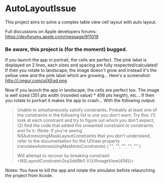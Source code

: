 AutoLayoutIssue
===============

This project aims to solve a complex table view cell layout with auto layout.

Full discussions on Apple developers forums: https://devforums.apple.com/message/911019

### Be aware, this project is (for the moment) bugged.

If you launch the app in portrait, the cells are perfect. The pink label is displayed on 2 lines, each sizes and spacing are fully respected/calculated!
If then you rotate to landscape, the image doesn't grow and instead it's the yellow view and the pink label which are growing... Here's a screenshot: http://i.imgur.com/uijXEgd.png

Now If you launch the app in landscape, the cells are perfect too. The image is well sized (351 pts width (rounded value) * 456 pts heigth), etc...
If then you rotate to portrait it makes the app to crash... With the following output:
<blockquote>
Unable to simultaneously satisfy constraints.
	Probably at least one of the constraints in the following list is one you don't want. Try this: (1) look at each constraint and try to figure out which you don't expect; (2) find the code that added the unwanted constraint or constraints and fix it. (Note: If you're seeing NSAutoresizingMaskLayoutConstraints that you don't understand, refer to the documentation for the UIView property translatesAutoresizingMaskIntoConstraints) 
(
    "<NSLayoutConstraint:0xa3d9dd0 V:|-(0)-[UIImageView]   (Names: '|':UITableViewCellContentView )>",
    "<NSLayoutConstraint:0xa3d9e00 V:[UIView]-(8)-|   (Names: '|':UITableViewCellContentView )>",
    "<NSLayoutConstraint:0xa3d9e60 V:[UIImageView]-(8)-[UIView]>",
    "<NSLayoutConstraint:0xa3dd9b0 V:[UIImageView(456)]>",
    "<NSAutoresizingMaskLayoutConstraint:0xa3de670 h=--& v=--& V:[UITableViewCellContentView(431)]>"
)

Will attempt to recover by breaking constraint 
<NSLayoutConstraint:0xa3dd9b0 V:[UIImageView(456)]>
</blockquote>

Notes: You have to kill the app and rotate the simulator before relaunching the project from Xcode.
